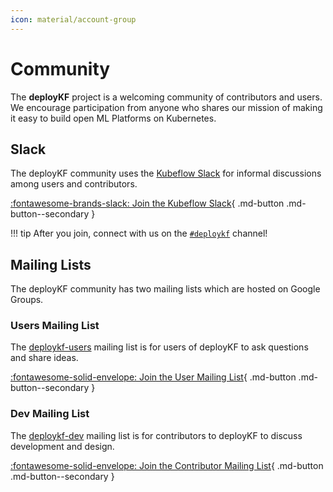 ```yaml
---
icon: material/account-group
---
```


# Community

The __deployKF__ project is a welcoming community of contributors and users.
We encourage participation from anyone who shares our mission of making it easy to build open ML Platforms on Kubernetes.

## Slack

The deployKF community uses the [Kubeflow Slack](https://www.kubeflow.org/docs/about/community/#kubeflow-slack) for informal discussions among users and contributors.

[:fontawesome-brands-slack: Join the Kubeflow Slack](https://invite.playplay.io/invite?team_id=T7QLHSH6U){ .md-button .md-button--secondary }

!!! tip
    After you join, connect with us on the [`#deploykf`](https://kubeflow.slack.com/archives/C054H6WLNCB) channel!

## Mailing Lists

The deployKF community has two mailing lists which are hosted on Google Groups.

### Users Mailing List

The [deploykf-users](https://groups.google.com/g/deploykf-users) mailing list is for users of deployKF to ask questions and share ideas.

[:fontawesome-solid-envelope: Join the User Mailing List](https://groups.google.com/g/deploykf-users){ .md-button .md-button--secondary }

### Dev Mailing List

The [deploykf-dev](https://groups.google.com/g/deploykf-dev) mailing list is for contributors to deployKF to discuss development and design.

[:fontawesome-solid-envelope: Join the Contributor Mailing List](https://groups.google.com/g/deploykf-dev){ .md-button .md-button--secondary }